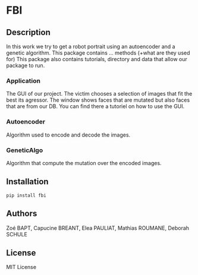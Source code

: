 # FBI

## Description

In this work we try to get a robot portrait using an autoencoder and a genetic algorithm.
This package contains ... methods (+what are they used for)
This package also contains tutorials, directory and data that allow our package to run.

### Application

The GUI of our project. The victim chooses a selection of images that fit the best its agressor. The window shows faces that are mutated but also faces that are from our DB. You can find there a tutoriel on how to use the GUI.

### Autoencoder

Algorithm used to encode and decode the images.

### GeneticAlgo

Algorithm that compute the mutation over the encoded images.


## Installation

`pip install fbi`

## Authors
Zoé BAPT, Capucine BREANT, Elea PAULIAT, Mathias ROUMANE, Deborah SCHULE

## License
MIT License
